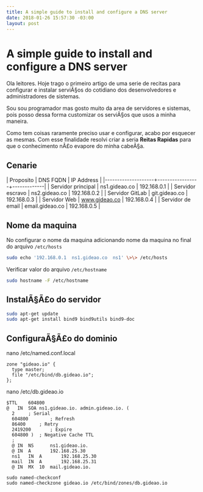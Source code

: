 ```yaml
---
title: A simple guide to install and configure a DNS server
date: 2018-01-26 15:57:30 -03:00
layout: post
---
```

# A simple guide to install and configure a DNS server

Ola leitores. Hoje trago o primeiro artigo de uma serie  de recitas para configurar e instalar serviÃ§os do cotidiano dos desenvolvedores e administradores de sistemas.

Sou sou programador mas gosto muito da area de servidores e sistemas, pois posso dessa forma customizar os serviÃ§os que usos a minha maneira.

Como tem coisas raramente preciso usar e configurar, acabo por esquecer as mesmas. Com esse finalidade resolvi criar a seria **Reitas Rapidas** para que o conhecimento nÃ£o evapore do minha cabeÃ§a.


## Cenarie


| Proposito          | DNS FQDN        |  IP Address |
|--------------------+-----------------+-------------|
| Servidor principal | ns1.gideao.co   | 192.168.0.1 |
| Servidor escravo   | ns2.gideao.co   | 192.168.0.2 |
| Servidor GitLab    | git.gideao.co   | 192.168.0.3 |
| Servidor Web       | www.gideao.co   | 192.168.0.4 |
| Servidor de email  | email.gideao.co | 192.168.0.5 |

## Nome da maquina

No configurar o nome da maquina adicionando nome da maquina no final do arquivo `/etc/hosts`

```bash
sudo echo '192.168.0.1  ns1.gideao.co  ns1' \>\> /etc/hosts
```

Verificar valor do arquivo `/etc/hostname`

```bash
sudo hostname -F /etc/hostname
```

## InstalÃ§Ã£o do servidor

```bash
sudo apt-get update
sudo apt-get install bind9 bind9utils bind9-doc
```

## ConfiguraÃ§Ã£o do dominio

nano /etc/named.conf.local
```
zone "gideao.io" {
  type master;
  file "/etc/bind/db.gideao.io";
};
```

nano /etc/db.gideao.io
```
$TTL    604800
@   IN  SOA ns1.gideao.io. admin.gideao.io. (
  2     ; Serial
  604800        ; Refresh
  86400     ; Retry
  2419200       ; Expire
  604800 )  ; Negative Cache TTL
  ;
  @ IN  NS      ns1.gideao.io.
  @ IN  A       192.168.25.30
  ns1   IN  A       192.168.25.30
  mail  IN  A       192.168.25.31
  @ IN  MX  10  mail.gideao.io.

```

```
sudo named-checkconf
sudo named-checkzone gideao.io /etc/bind/zones/db.gideao.io
```
